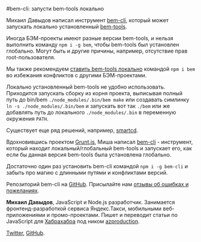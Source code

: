 #bem-cli: запусти bem-tools локально

Михаил Давыдов написал инструмент [bem-cli](https://github.com/bem/bem-cli),
который может запускать локально установленный [bem-tools](https://ru.bem.info/tools/bem/bem-tools/).

Иногда БЭМ-проекты имеют разные версии bem-tools, и нельзя выполнить команду `npm i -g bem`, чтобы bem-tools
был установлен глобально. Могут быть и другие причины, например, отсутствие прав root-пользователя.

Мы также рекомендуем [ставить bem-tools локально](https://ru.bem.info/tools/bem/bem-tools/installation/) командой
`npm i bem` во избежания конфликтов с другими БЭМ-проектами.

Локально установленный bem-tools не удобно использовать. Приходится запускать сборку из корня проекта,
выписывая полный путь до bin/bem `./node_modules/.bin/bem make` или создавать симлинку
`ln -s ./node_modules/.bin/bem` и запускать вот так `./bem` или же добавлять путь до локального
`./node_modules/.bin` в переменную окружения `PATH`.

Существует еще ряд решений, например, [smartcd](https://ru.bem.info/articles/smartcd/).

Вдохновившись проектом [Grunt.js](http://gruntjs.com/), Миша написал [bem-cli](https://github.com/bem/bem-cli/blob/master/bin/bem) -
инструмент, который находит локальный/глобальный bem-tools и запускает его, как если бы данная версия bem-tools была установлена глобально.

Достаточно один раз установить bem-cli командой `npm i -g bem-cli` и забыть про магию с длинными
путями и конфликтами версий.

Репозиторий bem-cli на [GitHub](https://github.com/bem/bem-cli).
Присылайте нам [отзывы об ошибках и пожеланиях](https://github.com/bem/bem-cli/issues).

**Михаил Давыдов**, JavaScript и Node.js разработчик. Занимается фронтенд-разработкой cервиса Яндекс.Такси,
мобильными веб-приложениями и промо-проектами. Пишет и переводит статьи по JavaScript
для [Хабрахабра](http://habrahabr.ru/) под ником [azproduction](http://habrahabr.ru/users/azproduction/).

[Twitter](https://twitter.com/azproduction), [GitHub](https://github.com/azproduction).
